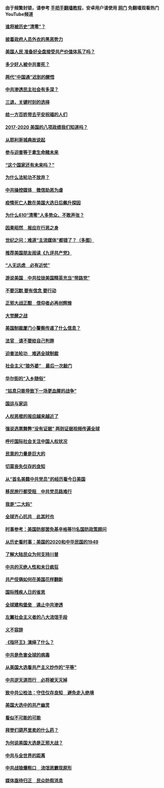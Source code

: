 #### 由于频繁封锁，请参考 [手把手翻墙教程](https://github.com/gfw-breaker/guides/wiki/)，安卓用户请使用 [网门](https://github.com/gfw-breaker/nogfw/blob/master/dl.md?t=01132100) 免翻墙观看热门YouTube频道 

#### [谁将被历史“清零”？](../pages/73/417485.md?t=01132100) 

#### [披着政府人员外衣的黑恶势力](../pages/73/417442.md?t=01132100) 

#### [美国人民 准备好全盘接受共产价值体系了吗？](../pages/73/417491.md?t=01132100) 

#### [多少好人被中共害死？](../pages/73/417144.md?t=01132100) 

#### [两代“中国通”迟到的醒悟](../pages/73/417064.md?t=01132100) 

#### [中共渗透民主社会有多深？](../pages/73/417063.md?t=01132100) 

#### [三退，关键时刻的选择](../pages/73/416969.md?t=01132100) 

#### [给一方百姓带去平安祝福的人们](../pages/73/416941.md?t=01132100) 

#### [2017-2020  美国的八项政绩我们知道吗？](../pages/73/416968.md?t=01132100) 

#### [从耶利哥城典故说起](../pages/73/416892.md?t=01132100) 

#### [参与迫害等于拿生命赌未来](../pages/73/416856.md?t=01132100) 

#### [“这个国家还有未来吗？”](../pages/73/416852.md?t=01132100) 

#### [为什么法轮功不放弃？](../pages/73/416864.md?t=01132100) 

#### [中共操控媒体　微信助恶为虐](../pages/73/416724.md?t=01132100) 

#### [疫情死亡人数在美国大选日后飙升探因](../pages/73/416606.md?t=01132100) 

#### [为什么610“清零”人多势众、不敢声张？](../pages/73/416632.md?t=01132100) 

#### [因果昭然　报应在行恶之身](../pages/73/416582.md?t=01132100) 

#### [世纪之问：难道“主流媒体”都错了？（多图）](../pages/73/416571.md?t=01132100) 

#### [推荐美国朋友阅读《九评共产党》](../pages/73/416510.md?t=01132100) 

#### [“人无远虑　必有近忧”](../pages/73/416513.md?t=01132100) 

#### [游说美国　中共拉拢美国精英充当“带路党”](../pages/73/416529.md?t=01132100) 

#### [不要沉默 要有信念 要行动](../pages/73/416457.md?t=01132100) 

#### [正邪大战正酣　信仰者必再创辉煌](../pages/73/416433.md?t=01132100) 

#### [大觉醒之战](../pages/73/416456.md?t=01132100) 

#### [美国制裁厦门小警察传递了什么信息？](../pages/73/416432.md?t=01132100) 

#### [法官　请不要给自己判罪](../pages/73/416379.md?t=01132100) 

#### [迫害法轮功　难逃全球制裁](../pages/73/416380.md?t=01132100) 

#### [社会主义“狼外婆”　最后一次敲门](../pages/73/416394.md?t=01132100) 

#### [华尔街的“入乡随俗”](../pages/73/416395.md?t=01132100) 

#### [“姑息只能导致下一场更血腥的战争”](../pages/73/416223.md?t=01132100) 

#### [国运与家运](../pages/73/416224.md?t=01132100) 

#### [人权恶棍的报应越来越近了](../pages/73/416276.md?t=01132100) 

#### [强说选票舞弊“没有证据” 两则证据视频传遍全球](../pages/73/416227.md?t=01132100) 

#### [呼吁国际社会关注中国人权状况](../pages/73/416135.md?t=01132100) 

#### [民意的力量是巨大的](../pages/73/416222.md?t=01132100) 

#### [切莫丧失仅存的良知](../pages/73/416134.md?t=01132100) 

#### [从“首名美籍中共党员”的经历看今日美国](../pages/73/416114.md?t=01132100) 

#### [移民旅行都受阻　中共党员路难行](../pages/73/416033.md?t=01132100) 

#### [我是“二大妈”](../pages/73/415529.md?t=01132100) 

#### [全球齐心抗共　此其时也](../pages/73/415989.md?t=01132100) 

#### [时事参考：美国防部罢免基辛格等11名国防政策顾问](../pages/73/415970.md?t=01132100) 

#### [从历史看时事：美国的2020和中华民国的1949](../pages/73/415949.md?t=01132100) 

#### [了解大陆民众为何支持川普](../pages/73/415950.md?t=01132100) 

#### [中共的灭绝人性和末日疯狂](../pages/73/415944.md?t=01132100) 

#### [共产伎俩如何在美国花样翻新](../pages/73/415908.md?t=01132100) 

#### [国际残疾人日的省思](../pages/73/415849.md?t=01132100) 

#### [全球建构堡垒　遏止中共渗透](../pages/73/415850.md?t=01132100) 

#### [左翼社会主义者的八大流氓手段](../pages/73/415802.md?t=01132100) 

#### [义不容辞](../pages/73/415807.md?t=01132100) 

#### [《指环王》演绎了什么？](../pages/73/415739.md?t=01132100) 

#### [中共是危害全球的病毒](../pages/73/415569.md?t=01132100) 

#### [从美国大选看共产主义炒作的“平等”](../pages/73/415654.md?t=01132100) 

#### [中共逆天道而行　必将被天灭掉](../pages/73/415626.md?t=01132100) 

#### [致中共公检法：守住仅存良知　避免走入绝境](../pages/73/415627.md?t=01132100) 

#### [美国大选中的共产幽灵](../pages/73/415618.md?t=01132100) 

#### [看似不可能的可能](../pages/73/415619.md?t=01132100) 

#### [拜登们葫芦里卖的什么药？](../pages/73/415531.md?t=01132100) 

#### [为何说美国大选是正邪大战？](../pages/73/415530.md?t=01132100) 

#### [中共与全世界的距离](../pages/73/415435.md?t=01132100) 

#### [中共战狼爆粗口　流氓恶霸现原形](../pages/73/415426.md?t=01132100) 

#### [媒体亟待归正　民众防假消息](../pages/73/415402.md?t=01132100) 

